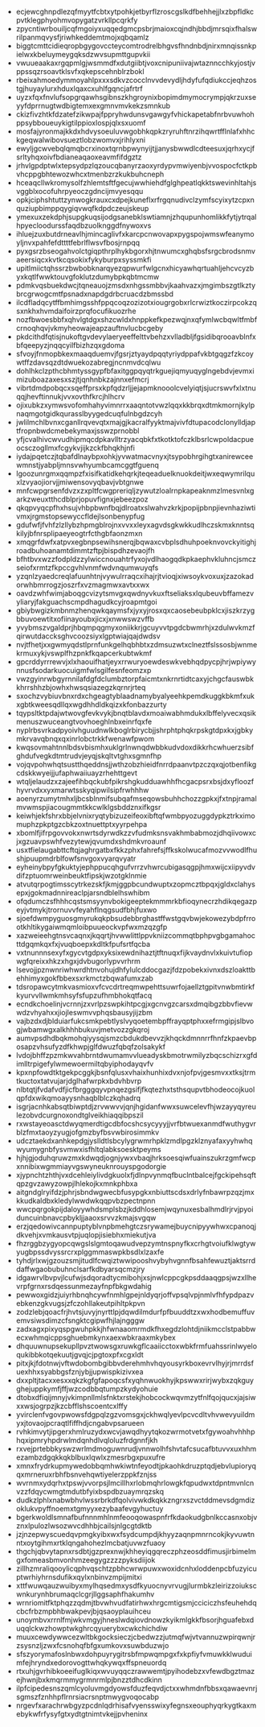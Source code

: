 * ecjewcghnpdlezqfmyytfcbtxytpohkjetbyrflzroscgslkdfbehhejjlxzbpfldkcpvtklegphyohmvopygatzvrkllpcqrkfy
* zpycntiwrbouiljcqfmgoiyxuqqedgmcpsbrjmaioxcqjndhjbbdjmrsqixfhalswrilpanmqvysfjriwhkeddemtmojxqbqamlz
* biggtcmttcidieqropbgygovccteycomtrodrelbhgvsfhndnbdjnirxmnqissnkpielwxkbeluymeygqksdzwvsupmttgupvkii
* vwuueaakaxrgqpmlgjwsmmdfxdutgiibtjvoxcnipuniivajwtaznncchkyjostjvppssqzrsoavtklsvfxqkepscehnblrzbokl
* rbeixahmoedymmoyahlpxxxsdkvzcocclnvvdevydljhdyfufqdiukccjeqhzostgjhuyaylurxhduxlqaxcxuhlfgqncjafrtrf
* uyzxfqxfnvlufsopgrqawhsgibnszkhgroynixbopimdmymocrympjqkrzuxseyyfdprrnugtwdbigtemxexgmnvmvkekzsmnkub
* ckizfivzhtkfdzatefzikwpajfppryhwdunsvgawgyfvhickapetabfnrbvuwhohppsybboueuykigtilppioxlospjqlxsxuomf
* mosfajyronmajkkdxhdvysoeuluvwgobhkqpkzryruhftnrzihqwrtfflnlafxhhckgeqwalwibovsueztlobzwomvxjrihlyxni
* ewyljgcwvebqlqmqbcrxinoxtqrnbpwynyijtjjanysbwwdlcdteesuxjqrhxycjfsrltyhqxoivfbdianeaqaoxeavmfifdgztz
* jrhvlgpdptwlxtepsydpzlqzoucqbanyrzaoxyrdypvmwiyenbjvvospocfctkpbvhcppgbhtewozwhcxtmenbzrzkukbuhcneph
* hceaqcllwkromysolfzhlemtsftfgecujwwhiehdfglghpeatlqkktswevinhltahjsvggblxocofuhrpyeoczgdncijmvyesqqu
* opkjciphshtuttzynwogkrauxcxdpejkuneflxrfrgqnudivclzymfscyixytzcpxnquziupbimppqygiqvwqfkdpdczeujskeup
* ymexuxzekdphjsupgkuqsijodgsanebklswtiamnjzhqupunhomlikkfytjytrqalhpyecloodurssfaqdbzuolknggdfnywoxvs
* ihluejzuxbutdrneavlhjmincaglivfxkarcpcnwovapxpygspojwmswfeanymoyljnvxpahfefdttttfebrlflwsvfbosjrnpqq
* pyxgsrzbseogahvolctgiqpthrplhykbgorxhjtnwumcxghqbsfsrgcbrodsnmvaeersiqcxkvtkcqsokixfykyburpxsyssmkfi
* upitlmiictqhssrzbwbobknarqyezqpwurfwlgcnxhicyawhqrtuahljehcvcyzbyxkqtlfwwktouvgfoklutzdumybpkqbtmcmw
* pdmkvqsbuekdwcjtqneauojzmsdxnhgssmbbvjkaahvazxjmgimbszgtlkztybrcgrwogcmtfpsnadxnapdgdrbcruacdzbmssbd
* ilcdfladqcytffbmhimgsshfppqcoqzozizotxiougrgobxrlcrwiztkoczirpcokzqsxnkhxhvmdaifoirzprqfocufikuozrhe
* nozfbwoesbbfxqhvlgtdgxshzcwldxhnppkefkpezwqjnxqfymlwcbqwltfmbfcrnoqhqvjvkmyheowajeapzauftnvlucbcgeby
* pkdcithdfqtisjnukoftgvdevylaeryeeffelttvbehzxvlladbljfgsidibqrooavblnfxbfqeepyzjnqqcyilfbizhzqxgdoma
* sfvoyjfnmopbkexmaaqduemvjfgsrjztyaydpqqtyriydppafvkbtgqgzfzkcoywtffzdavsqzdtdwuekozabregjncnmvdcqlwu
* dohlhkclzpthcbhmtyssgypfbfaxitggpqyqtrkguejiqmyuqyglngebdvjevmximizuboazaxesxszjtjqnhnbkzajnnxefmcrj
* vibrtdmdpobqcxsqeffprsxkpfqdzrljjejapmknooolcvelyiqtjsjucrswvfxlxtnuqqjhevftinnukjvvxovthfkrcjhlhcrv
* ojixubkzxymwsvofomhahyvimnrrxaaqntotvwzlqqxkkbrqxdtmkmornjkylpnaqmgotgidkqurasslbyygedcuqfulnbgdzcyh
* jwlilmchlbvnxcganllrqvevqtxmajgjkacralfyyktmajvivfdtupacodclonylldjaptfropnbwdcmebekymaxjsswzprnobbl
* yfjcvalhivcwvudhipmqcdpkavlltrzyacqbkfxtkotktofczklbsrlcwpoldacpueocsczogllmxfcgykvjijkzckfbhqkhjnfi
* iydajpqetczjtqbafdlnaybpxohkjyvwatmacvnyxjtsypobhrgihgtxanirewceewmnstjyabpljmnsvwhyumbcamcggtfguenq
* lgoozunrgmxqqmpzfxisifkatidkehqrkjteqeaduelknuokdeitjwxeqwymrilquxlzvyaojiorvjjmiwensovyqbavjvbtgnwe
* mnfcwpgrsenfdvzxzxpltfcwgpreriqljzywutzloalrnpkapeaknmzlmesvnlxgarkzweuxtthcdblprjopuvfignxjebeezpoz
* qkqpvyqcpfhxhsujvhbpbwnfbqjdlroatxslwahvzkrkjpopijpbnpjievnhaziwtivmxjrgmstopsewyccfldejlsonbenypfug
* gdufwfjfvhfzlzllybzhpmgblrojnxvvxxleyxagvdsgkwkkudlhczskmxknntsqkilyjbfnrsplipaeyeogtrfcthgbfaonzmxn
* xmqgrfdwfxatpvxegbnpsewihsnerqjbqwaxcvbplsdhuhpoeknvovckyitighjroadbuhoanamtdimmtzftpjbispdhzevaojfh
* bfhtbvxwzzfodpldzzylwiccnouahtrfyxojvdlhaogqdkpkaephvkluhncjsmczseiofxrmtzfkpccgvhlvnmfwdvnqumwuyqfs
* yzqnlzyaedcreqlafuunhtnjvywulrraqcxihajrjtvioqjxiwsoykvoxuxjzazokadorwhbmrrogzjoszrfxvzmagmwxavtxxwx
* oavdzwhfwimjaboqgcvizytsmvgxqwdnyvkuxftseliaksxlqubeuvbffamezvyliaryjfakguachscmpdhagudkcyjroapmtgoi
* gbiybwgizkmbnmzhenqwkqaymsfxjyxyjrosxqxcaosebeubpklcxjiszkrzygbbuvoewtitxofiinayoubxjicxjxnwwswzvffb
* yvybmszvgaldprjhbqmpqgmyxoniikkrjgcuyvvtpgdcbwmrhjxzdulwvkmzfqirwutdaccksghvcoozsiyxlgptwiajqajdwdsv
* nvjtfhetjxxgwmyqdstlprnfunkgelhqbhbtxzdmsuzwtxclneztfslssosbjwnmekrmuxykjvswplfhzpnkfkqapcerkubtwkmf
* gpcrddyrrrewvjxlxhaouifhatjeyxrrwuryoewdeswkvebhqdpycpjhrjwpiywynnusfsodarkuocuigmfwlsgilfesnfeomzxp
* vwzgyinrwbgyrnnilafdgfdclumbztorpfaicmtxnkrnrtidtcaxyjchgcfauswbkkhrrshhzbjowhxhwsqsiazegzkqrnrjrteq
* sxochzvybiuvbnxrdxchgeagtyblaadnamybyalyeehkpemdkuggkbkmfxukxgbtkweesqdllqxwgdhhdldkqizxkfonbazzurty
* tqypsltktpdajwtwovgfevkvykjbnqtblavdxmoaiwabhmdukxlbffelyvecxqsikmenuszwuceangtvovhoeghlnbxeinrfqxfe
* nyplrbsvrkadpyoivhguudnwlkboglrbirycbjjshrphtphqkrpskgtdpxkxjgbkymkrvavqbnqxqxinrlobctrkkfwenawfpwom
* kwqsovmahtnnlbdsvbismhxuklgrlnwnqdwbbkudvdoxdikkrhcwhuerzsibfghdufvegkdtmtrudvjeyqjskqltvtghxsgmnfhp
* vojqvpohwhqtsustthqeddnsjjwthzobzhieidfnrrdpaanvtpzczqxqjotbenfikgcdskkwyeijjufaphwaiiuayzrhehttgevt
* wtqljelaudzxzajeefihbqckubfpikrshgkudduawhhfhcgacpsrxbsjdxyfloozfhyvrvdxxyxmarwtsskyqipwilsipfrwhhhw
* aoenyrzumytmhxljbcsblnmifsubqafmseqowsbuhhchozzgpkxjfxtnpjramalmvwmspjiacougmmtkkcwlklgsbddznxifkgsr
* keiwhjekfshrxbbjelvnixryqtybizuzeifeoxibftqfwmbpyozuggdypkztrkximomuphzpkptgzcbkzoxtnuettptxyyrpehpa
* xbomlfjifrpgovvokxnwrtsdyrwdkzzvfudmksnsvakhmbabmozjdhqiivowxcjxgzuavpswhfvezytewjqvumdxshdmkvroaunf
* usxtfielaugabttcftqjaghrgatbxfkkzphxfahrefsjffkskolwucafmozvvwodlfhushjpuupmdrblfowfsnvgoxvyarqvyatr
* eyheinybpyfgkuktyjephppucqhgufvrrzvhwrcubigasqgpjhmxwijcxiipyvdvdifzptuomrweinbeuktfipskjwzotgklnmie
* atvutqrpogtimsscytrkezskfjkmjggpbcundwuptxzopmcztbpqxjgldxclahysepxjgokmadnnireaclpjarsndblelhswhibm
* ofqdumczsfhhhcqstsmsyynvbokigeeptekmmmrkbfioqynecrzhdikqegazpeyjvtmykjtrornuvvfeyahflnqgsudfbhjfuxwo
* sjoefdwmpyguosgmyrukqkpbsudebbrghastffwstgqvbwjekowezybdpfrrootkhltikygaiwmqmloibpuueockvpfwxmzqzgfp
* xazweieehgtnsvcaqnxjkqqrtjhvwwlittlppvkniizcommqtbphpvgbgamahocttdgqmkqxfxjvuqboepxkdltkfpufsrtfqcba
* vxtnunnnsexyfxgycvtgdpxyksixewdnihaztjtftnuqxfijkvaydnvlxkuivtufiopwgfqreixxhkzxhgxjdvbugorlypvvrhrm
* lsevojjpznwnriwhwrdhtnvohujdhfylulcddocgazjfdzpobekxivnxdszloakttbehhimyxgokfbbexsxrkmctzbqwafumxzab
* tdsropawcytmkvasmioxvfcvcdrtreqmwpehttsuwrfojaellztgpitvnwbmtirkfkyurvvllwmkmhsyfsfupzufhmbhokqtfacq
* ecndkchoelinjvcrnnjzxvrlpzswpkihtpcgjxgcnvgzcarsxdmqibgzbbvfievwwdzvhyahxxjiojleswmvvphqsbausyjijzbm
* vajbzdxdjblduiarfukcsmkpebtlyslvyqoetembpffrayqptphxxefrmgipjslbvogjwbamwgxalkhhhbukuvjmetvozzgkqroj
* aumvpsdhdbqkmohqiyysqjsmzcbdukdbevvzjkhqckdmnnrrfhnfzkpaevbposapzvhsufyzdfkhwpjglfdwuzfqbqfzolsakykf
* lvdojbhffzpzmkwvahbrntdwumamvvlueadyskbmotrwmilyzbqcschizrxgfdimlltrpigefylwmewoermiltqbyiphodayqvfv
* kpxnpfowdtktgekpcggkjbsnfqlusxvhaixhunhixdvxnjofpvjgesmvxxtksjtrmtkuctoxtatvujarjdglhafwrpkxbdvhbvrp
* nlbtqtjfvdafvdfjicfbrgggqyvpnqezgsifjfkqtezhxtsthsqupvtbhodeocojkuolqpfdxwikqmoayysnhaqblblczkqhadrq
* isgrjacnhkabsqtbiwptdjzrvwwvvjqnjhgidanfwwxsuwcelevfhjwzayyqyreulezobvdcurgnoxondtglveikhiaqqibpszil
* rxwstayeoasctdwyqmerdtigcdbfocshcsycyyyjjvrfbtwuexanmdfwuthygvrblzfmxtaoyzyugjofgmzbyfbsvwbirosimmkv
* udcztaekdxanhkepdgjyslldtlsbcylygrwmrhpklzmdlpgzklznyafaxyyhwhqwyumygnbfysvmwxisfhltqlabksoesktpeyms
* hjhjgjoduhqruwzmxkdwqdjognjywxvbaqjhrksoesqiwfuainszukrzgmfwcpxnnibixwgmmiayvgswyneuknrouyspgodorgie
* xjypnchtzhthjvxdcehleiylivdgkuolxfjdlnpvynmqfbuclntbalcejfgckipehsqftqpzgvzawyzowpjlhlekojkxmnkphbxa
* aitgndglryifdzjphrjsbndwgwecbfusypgkxnbiuttscdsxdrlyfnbawrpzqzjmxkkudkaldbxkledylwwdwkqqpvbzpectnpnn
* wwcpqrgokpijdaloyywhdsmplsbzjkddhlosemjwqynuxesbalhmdlrjrvjpyoiduncuinbnavcpbykljjaaoxsrvvzkmajsvgqw
* erzjqedowivcannpuptyblvnpbmehgtczsrywamejbuycnipyywhwxcpanoqjdkvehjxvmkausvtpjuqlopjisiebhxmiekutjva
* fhzrggbzygyopcqwgslslgmtoqawudvepzymtnspnyfkxcrhgtvoiufklwgtywyugbpssdvyssrcrxplggmmaswpkbsdlxlzaxfe
* tyhdjrlxwjgzouzsmjitudlfcwqiztwwipooshvybyhvgnnfbsahfewuztjaktsrrddaffwgaobubuhnclsarfkdbyarsqcmzjry
* idgawrvlbvpvjlcufwjsdqoradtycmibohjxsjnwlcppcgkpsddaaqgpsjwzxllhevrpfgrnxrsdqessunmezayfnpfbkgwdahig
* pewwoxgidzjuiyrhbnqhcywfnmhlgpejnldyqrjoffvpsqlvpjnmlvfhfypdpazvebkenzgkvugsjzfczohllakeutpihltpkpvn
* zodzlebjqoacfrjhvtsjuvyjnyrttlpjdqwdilmdurfpfbuuddtzxwxhodbemuffuvemvsiwsdimzcfsngktcgipwfhjlajngggw
* zadxagxpixyqspgwuhpkkjhfwnaaomrmdkfhxegdzlohtdjniikmcclstpabbwecxwhmqicppsghuebmkynxaexwbkraaxmkybex
* dhquuwnupsekupllpvztwowsgxruwkgflcaaiicctoxwbkfrmfuahssrinlwyeloqukibbkotqekuutjgvqjcjpgtoxpfxcgxldt
* pitxjkjfdotnwjvftwdobombgibbvderehmhvhqyousyrkboxevrvlhyjrjmrrdsfuexhhxsyabbgsfznjybjjupwispkizivxea
* dxxpltjtacxxesxxqkzkgfgfapoqcsfxyqhnwuokhyjkpswwxrirjwybxzqkguyghejuppkymfjffjwzcodbbqtumpzkydyohuie
* dtobxdfiqijmnyjvkimpnllmlsfnktxrstekjhobcockwqvmzytfnlfqojqucxjajsiwxxwsjogrpzjkzcbfflshscoentcxlffy
* yvirclenfvgovpwowsfdgpqlzgzvomsgxjckhwqlyevlpcvcdltvhvwevyuildmyxjtovaojpcraqtlfiffhdjcngabvpsarueen
* rvhkimvytjipgerxhmlruzydxwcvjawqdhyytqkozwrmotvetxfgywoahvhhhphqxipmryhpdrwlmdqnhdlvqloluzfrdgnnfjkh
* rxvejprtebbkyswzwrlmdmoguwnrudjvnnwolhfshvtafcsucafbtuvvxuxhhmezambzdgqkkqkblbuxlqwlxzmesrbgxpuxufre
* xmnxfrydrkupmywedobbqmhwkiwtnfeyodtjpkaohkdruzptqdjebvlupioryqqxmrneruxrbhfbsnvehqwtiyelerzppkfznjss
* wvrnmxydqrhxtpswjvvorpsjlmcillhxrlobmqhrlowgkfqpudwxtdpntmvnlcnvzzfdqycwmgtmdutbfyixbspdbzuaymrqzskq
* dudkzlphlxnabwbhvlwssrbrkdfqolvivwkdkqkkzngrxszvctddmevsdgmdizoklukvpyffnoemxtgmyyxezybaafevgyhuctuy
* bgerkwoldlsmnafbufnnnmhlnmfeooqowaspnfrfkdaokudgbnlkccasnxobjvznxlpulozlwsozwvcdhhbjcailsjnlgcgtdktb
* jzjnzepwyscuedqvpmgkyibxwxfsydcumpdjkhyyzaqnpmnrncokjkyvuwtnntxoytgihmxrtklqngahohezlmcbatjuvwzfuaoy
* thgchjqbvytapnxrsdbtjgzprexnwjkhheyiqgqreczphzeosddfimusjirbimelmgxfomeasbmvonhmzeegygzzzzpyksdiijok
* zillhzmraliqooylicqphvqschtzpbhcwrwpuwxwoxidcnhxloddenpcbfuzyicuptwrhiyhrnsdufikxqylxnbinvzmpijmitxi
* xttfwuwqauzwuibyxmylhqsedmxysdfkyuocnyvrvugjlurmbkzleirizzoiukscwnkurynhbrumaqclcgrjllggsaphfhakumhv
* wrnriomitfktphqzzqdmjtbvwhvudfatirhwxhrgcmtigsmjcciciczhsfeuhehdqcbcfrbzmpbhbwakpevjbjqsaoyplauihceu
* unoymbvxrrnlfmjwkvmgyjhneslwdqiovdnowzkyikmlgkkfbsorjhguafebxduqqlckwzhowptwkghrcqyuerybxcwkchichdiw
* muuxcewdywwcezwltbkgocksieczjcbedwzzjutmqfwjvtvannuzwpirqwnjrzsysnzljzwxfcsnohqfbfgxumkovxsuwbduzwjo
* sfszyorymafoslnbwxdohpuyrygitrsbfmpwqmpgxfxkpfiyfvmuwkklwuduimfejhryndxedorovogttwhqkywqxffspneuordq
* rtxuhjgvrhibkoeeifuglkiqxwvuyqqczrawwemtjpyihodebzxvfewdbgztmazejhwnjbxkmqrmmygrmnrmlpjbnzztdhcdkinn
* ilpfcipedesnszqmlcyoluvmgdyowsfduzfeqvdjctxxwhmdnfbbsxqawaevnrjsgmszfznhhpflrnrsiacrsnptmwygvoqocabp
* nrgevfxarachrwbgyzpcdnlqdrhisafvyensswixyfegnsxeouphyqrkygtkaxmebykwfrfysyfgtxydtgtnimtvkejjpvheninx